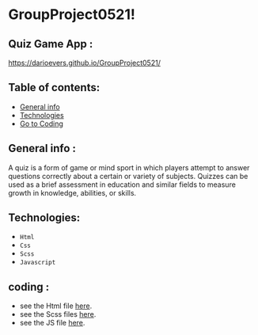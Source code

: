 # GroupProject0521!

## Quiz Game App : 
https://darioevers.github.io/GroupProject0521/


## Table of contents:
* [General info](#general-info-about-Quiz-Game-App )
* [Technologies](#technologies)
* [ Go to Coding](#coding)



## General info :
A quiz is a form of game or mind sport in which players attempt to answer questions correctly about a certain or variety of subjects. Quizzes can be used as a brief assessment in education and similar fields to measure growth in knowledge, abilities, or skills.
  
## Technologies:

- `Html`
- `Css`
- `Scss`
- `Javascript`

## coding :
* see the Html file [here](https://github.com/darioevers/GroupProject0521/blob/main/src/index.html).
* see the Scss files [here](https://github.com/darioevers/GroupProject0521/tree/main/src/scss).
* see the JS file [here](https://github.com/darioevers/GroupProject0521/blob/main/src/scripts/index.js).

